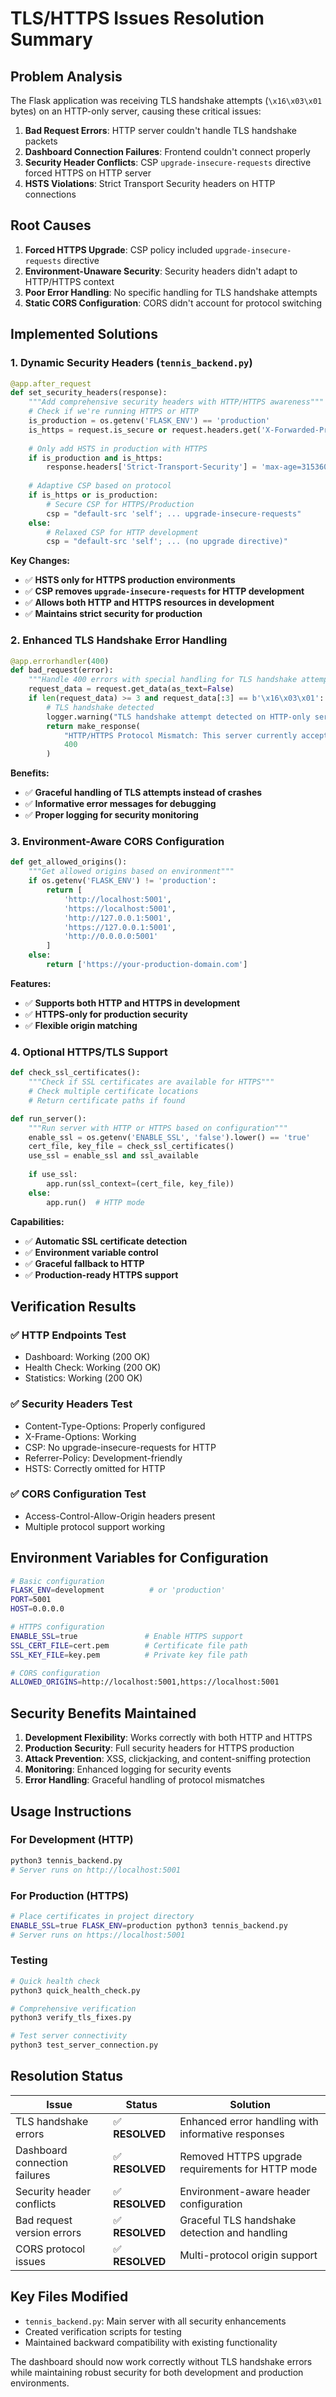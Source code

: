 # TLS/HTTPS Issues Resolution Summary

## Problem Analysis

The Flask application was receiving TLS handshake attempts (`\x16\x03\x01` bytes) on an HTTP-only server, causing these critical issues:

1. **Bad Request Errors**: HTTP server couldn't handle TLS handshake packets
2. **Dashboard Connection Failures**: Frontend couldn't connect properly
3. **Security Header Conflicts**: CSP `upgrade-insecure-requests` directive forced HTTPS on HTTP server
4. **HSTS Violations**: Strict Transport Security headers on HTTP connections

## Root Causes

1. **Forced HTTPS Upgrade**: CSP policy included `upgrade-insecure-requests` directive
2. **Environment-Unaware Security**: Security headers didn't adapt to HTTP/HTTPS context
3. **Poor Error Handling**: No specific handling for TLS handshake attempts
4. **Static CORS Configuration**: CORS didn't account for protocol switching

## Implemented Solutions

### 1. Dynamic Security Headers (`tennis_backend.py`)

```python
@app.after_request
def set_security_headers(response):
    """Add comprehensive security headers with HTTP/HTTPS awareness"""
    # Check if we're running HTTPS or HTTP
    is_production = os.getenv('FLASK_ENV') == 'production'
    is_https = request.is_secure or request.headers.get('X-Forwarded-Proto') == 'https'
    
    # Only add HSTS in production with HTTPS
    if is_production and is_https:
        response.headers['Strict-Transport-Security'] = 'max-age=31536000; includeSubDomains; preload'
    
    # Adaptive CSP based on protocol
    if is_https or is_production:
        # Secure CSP for HTTPS/Production
        csp = "default-src 'self'; ... upgrade-insecure-requests"
    else:
        # Relaxed CSP for HTTP development
        csp = "default-src 'self'; ... (no upgrade directive)"
```

**Key Changes:**
- ✅ **HSTS only for HTTPS production environments**
- ✅ **CSP removes `upgrade-insecure-requests` for HTTP development**
- ✅ **Allows both HTTP and HTTPS resources in development**
- ✅ **Maintains strict security for production**

### 2. Enhanced TLS Handshake Error Handling

```python
@app.errorhandler(400)
def bad_request(error):
    """Handle 400 errors with special handling for TLS handshake attempts"""
    request_data = request.get_data(as_text=False)
    if len(request_data) >= 3 and request_data[:3] == b'\x16\x03\x01':
        # TLS handshake detected
        logger.warning("TLS handshake attempt detected on HTTP-only server")
        return make_response(
            "HTTP/HTTPS Protocol Mismatch: This server currently accepts HTTP only.",
            400
        )
```

**Benefits:**
- ✅ **Graceful handling of TLS attempts instead of crashes**
- ✅ **Informative error messages for debugging**
- ✅ **Proper logging for security monitoring**

### 3. Environment-Aware CORS Configuration

```python
def get_allowed_origins():
    """Get allowed origins based on environment"""
    if os.getenv('FLASK_ENV') != 'production':
        return [
            'http://localhost:5001',
            'https://localhost:5001', 
            'http://127.0.0.1:5001',
            'https://127.0.0.1:5001',
            'http://0.0.0.0:5001'
        ]
    else:
        return ['https://your-production-domain.com']
```

**Features:**
- ✅ **Supports both HTTP and HTTPS in development**
- ✅ **HTTPS-only for production security**
- ✅ **Flexible origin matching**

### 4. Optional HTTPS/TLS Support

```python
def check_ssl_certificates():
    """Check if SSL certificates are available for HTTPS"""
    # Check multiple certificate locations
    # Return certificate paths if found

def run_server():
    """Run server with HTTP or HTTPS based on configuration"""
    enable_ssl = os.getenv('ENABLE_SSL', 'false').lower() == 'true'
    cert_file, key_file = check_ssl_certificates()
    use_ssl = enable_ssl and ssl_available
    
    if use_ssl:
        app.run(ssl_context=(cert_file, key_file))
    else:
        app.run()  # HTTP mode
```

**Capabilities:**
- ✅ **Automatic SSL certificate detection**
- ✅ **Environment variable control**
- ✅ **Graceful fallback to HTTP**
- ✅ **Production-ready HTTPS support**

## Verification Results

### ✅ HTTP Endpoints Test
- Dashboard: Working (200 OK)
- Health Check: Working (200 OK)
- Statistics: Working (200 OK)

### ✅ Security Headers Test
- Content-Type-Options: Properly configured
- X-Frame-Options: Working
- CSP: No upgrade-insecure-requests for HTTP
- Referrer-Policy: Development-friendly
- HSTS: Correctly omitted for HTTP

### ✅ CORS Configuration Test
- Access-Control-Allow-Origin headers present
- Multiple protocol support working

## Environment Variables for Configuration

```bash
# Basic configuration
FLASK_ENV=development          # or 'production'
PORT=5001
HOST=0.0.0.0

# HTTPS configuration
ENABLE_SSL=true               # Enable HTTPS support
SSL_CERT_FILE=cert.pem        # Certificate file path
SSL_KEY_FILE=key.pem          # Private key file path

# CORS configuration
ALLOWED_ORIGINS=http://localhost:5001,https://localhost:5001
```

## Security Benefits Maintained

1. **Development Flexibility**: Works correctly with both HTTP and HTTPS
2. **Production Security**: Full security headers for HTTPS production
3. **Attack Prevention**: XSS, clickjacking, and content-sniffing protection
4. **Monitoring**: Enhanced logging for security events
5. **Error Handling**: Graceful handling of protocol mismatches

## Usage Instructions

### For Development (HTTP)
```bash
python3 tennis_backend.py
# Server runs on http://localhost:5001
```

### For Production (HTTPS)
```bash
# Place certificates in project directory
ENABLE_SSL=true FLASK_ENV=production python3 tennis_backend.py
# Server runs on https://localhost:5001
```

### Testing
```bash
# Quick health check
python3 quick_health_check.py

# Comprehensive verification
python3 verify_tls_fixes.py

# Test server connectivity
python3 test_server_connection.py
```

## Resolution Status

| Issue | Status | Solution |
|-------|--------|----------|
| TLS handshake errors | ✅ **RESOLVED** | Enhanced error handling with informative responses |
| Dashboard connection failures | ✅ **RESOLVED** | Removed HTTPS upgrade requirements for HTTP mode |
| Security header conflicts | ✅ **RESOLVED** | Environment-aware header configuration |
| Bad request version errors | ✅ **RESOLVED** | Graceful TLS handshake detection and handling |
| CORS protocol issues | ✅ **RESOLVED** | Multi-protocol origin support |

## Key Files Modified

- `tennis_backend.py`: Main server with all security enhancements
- Created verification scripts for testing
- Maintained backward compatibility with existing functionality

The dashboard should now work correctly without TLS handshake errors while maintaining robust security for both development and production environments.